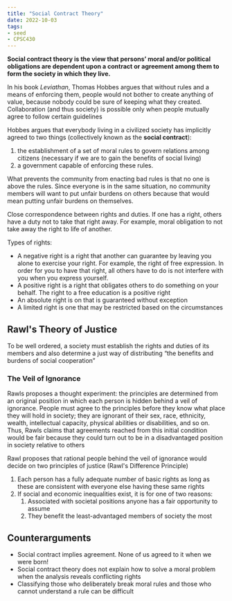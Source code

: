 ```yaml
---
title: "Social Contract Theory"
date: 2022-10-03
tags:
- seed
- CPSC430
---
```


**Social contract theory is the view that persons’ moral and/or political obligations are dependent upon a contract or agreement among them to form the society in which they live.**

In his book *Leviathan*, Thomas Hobbes argues that without rules and a means of enforcing them, people would not bother to create anything of value, because nobody could be sure of keeping what they created. Collaboration (and thus society) is possible only when people mutually agree to follow certain guidelines

Hobbes argues that everybody living in a civilized society has implicitly agreed to two things (collectively known as the **social contract**):
1. the establishment of a set of moral rules to govern relations among citizens (necessary if we are to gain the benefits of social living)
2. a government capable of enforcing these rules.

What prevents the community from enacting bad rules is that no one is above the rules. Since everyone is in the same situation, no community members will want to put unfair burdens on others because that would mean putting unfair burdens on themselves.

Close correspondence between rights and duties. If one has a right, others have a duty not to take that right away. For example, moral obligation to not take away the right to life of another.

Types of rights:
- A negative right is a right that another can guarantee by leaving you alone to exercise your right. For example, the right of free expression. In order for you to have that right, all others have to do is not interfere with you when you express yourself.
- A positive right is a right that obligates others to do something on your behalf. The right to a free education is a positive right
- An absolute right is on that is guaranteed without exception
- A limited right is one that may be restricted based on the circumstances

## Rawl's Theory of Justice
To be well ordered, a society must establish the rights and duties of its members and also determine a just way of distributing “the benefits and burdens of social cooperation”

### The Veil of Ignorance
Rawls proposes a thought experiment: the principles are determined from an original position in which each person is hidden behind a veil of ignorance. People must agree to the principles before they know what place they will hold in society; they are ignorant of their sex, race, ethnicity, wealth, intellectual capacity, physical abilities or disabilities, and so on. Thus, Rawls claims that agreements reached from this initial condition would be fair because they could turn out to be in a disadvantaged position in society relative to others

Rawl proposes that rational people behind the veil of ignorance would decide on two principles of justice (Rawl's Difference Principle)
1. Each person has a fully adequate number of basic rights as long as these are consistent with everyone else having these same rights
2. If social and economic inequalities exist, it is for one of two reasons:
	1. Associated with societal positions anyone has a fair opportunity to assume
	2. They benefit the least-advantaged members of society the most

## Counterarguments
- Social contract implies agreement. None of us agreed to it when we were born!
-  Social contract theory does not explain how to solve a moral problem when the analysis reveals conflicting rights
- Classifying those who deliberately break moral rules and those who cannot understand a rule can be difficult

